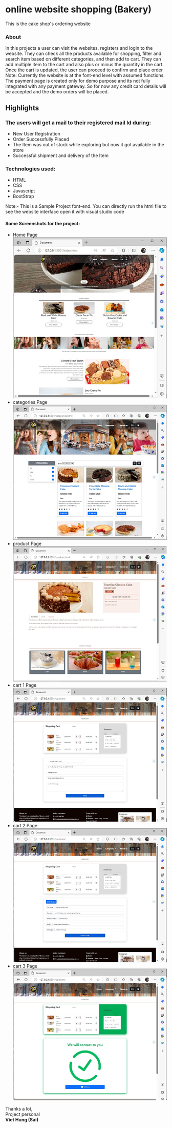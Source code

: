 # online website shopping (Bakery)
This is the cake shop's ordering website

### About
In this projects a user can visit the websites, registers and login to the website. They can check all the products available for shopping, filter and search item based on different categories, and then add to cart. They can add multiple item to the cart and also plus or minus the quantity in the cart. Once the cart is updated, the user can proceed to confirm and place order
Note: Currently the website is at the font-end level with assumed functions. The payment page is created only for demo purpose and its not fully integrated with any payment gateway. So for now any credit card details will be accepted and the demo orders will be placed. 


## Highlights
### The users will get a mail to their registered mail Id during:
- New User Registration
- Order Successfully Placed
- The Item was out of stock while exploring but now it got available in the store
- Successful shipment and delivery of the Item

### Technologies used:
- HTML
- CSS
- Javascript
- BootStrap

Note:- This is a Sample Project font-end. You can directly run the html file to see the website interface open it with visual studio code

#### Some Screenshots for the project:
- Home Page
![image](https://github.com/thangtran180492/website-shopping-bakery/blob/main/content/home.jpg)
- categories Page
![image](https://github.com/thangtran180492/website-shopping-bakery/blob/main/content/categories.jpg)
- product Page
![image](https://github.com/thangtran180492/website-shopping-bakery/blob/main/content/product.jpg)
- cart 1 Page
![image](https://github.com/thangtran180492/website-shopping-bakery/blob/main/content/cart-input.jpg)
- cart 2 Page
![image](https://github.com/thangtran180492/website-shopping-bakery/blob/main/content/cart-output.jpg)
- cart 3 Page
![image](https://github.com/thangtran180492/website-shopping-bakery/blob/main/content/cart-success.jpg)

<bold>Thanks a lot,</bold>
<br/>Project personal<br/>
<b>Viet Hung (Sai)</b>

